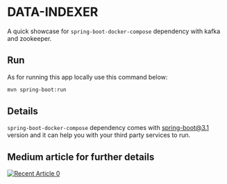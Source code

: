 # DATA-INDEXER

A quick showcase for `spring-boot-docker-compose` dependency with kafka and zookeeper.


## Run
As for running this app locally use this command below:

```xml
mvn spring-boot:run
```

## Details

`spring-boot-docker-compose` dependency comes with spring-boot@3.1 version and it can help you with your third party services to run.


## Medium article for further details

<a target="_blank" href="https://github-readme-medium-recent-article.vercel.app/medium/@lombos.monika/0"><img src="https://medium.com/@lombos.monika/easy-peasy-example-of-spring-boot-docker-compose-dependency-cbe38b1f5cc6" alt="Recent Article 0">
